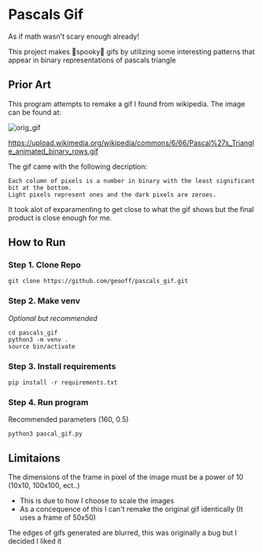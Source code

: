 # Pascals Gif
As if math wasn't scary enough already!

This project makes 👻spooky👻 gifs by utilizing some interesting patterns that appear in binary representations of pascals triangle

## Prior Art
This program attempts to remake a gif I found from wikipedia.
The image can be found at:

![orig_gif](https://upload.wikimedia.org/wikipedia/commons/6/66/Pascal%27s_Triangle_animated_binary_rows.gif)

https://upload.wikimedia.org/wikipedia/commons/6/66/Pascal%27s_Triangle_animated_binary_rows.gif

The gif came with the following decription:

```Each frame represents a row in Pascal's triangle.
Each column of pixels is a number in binary with the least significant bit at the bottom.
Light pixels represent ones and the dark pixels are zeroes.
```

It took alot of exparamenting to get close to what the gif shows but the final product is close enough for me.

## How to Run

### Step 1. Clone Repo
```
git clone https://github.com/geooff/pascals_gif.git
```

### Step 2. Make venv
_Optional but recommended_
``` 
cd pascals_gif
python3 -m venv .
source bin/activate
```

### Step 3. Install requirements
```
pip install -r requirements.txt
```

### Step 4. Run program
Recommended parameters (160, 0.5)
```
python3 pascal_gif.py
```

## Limitaions 
The dimensions of the frame in pixel of the image must be a power of 10 (10x10, 100x100, ect..)
* This is due to how I choose to scale the images
* As a concequence of this I can't remake the original gif identically (It uses a frame of 50x50)

The edges of gifs generated are blurred, this was originally a bug but I decided I liked it
